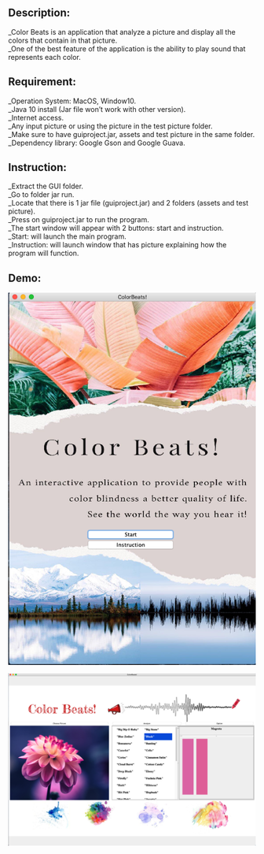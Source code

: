 <h2>Description:</h2>    
_Color Beats is an application that analyze a picture and display all the colors that contain in that picture.<br/>  
_One of the best feature of the application is the ability to play sound that represents each color.  

<h2>Requirement:</h2>   
_Operation System: MacOS, Window10.<br/>   
_Java 10 install (Jar file won’t work with other version).<br/>   
_Internet access.<br/>    
_Any input picture or using the picture in the test picture folder.<br/>   
_Make sure to have guiproject.jar, assets and test picture in the same folder.<br/>   
_Dependency library: Google Gson and Google Guava.  

<h2>Instruction:</h2>     
_Extract the GUI folder.<br/>    
_Go to folder jar run.<br/>    
_Locate that there is 1 jar file (guiproject.jar) and 2 folders (assets and test picture).<br/>   
_Press on guiproject.jar to run the program.<br/>    
_The start window will appear with 2 buttons: start and instruction.<br/>   
_Start: will launch the main program.<br/>   
_Instruction: will launch window that has picture explaining how the program will function.  

<h2>Demo:</h2>  
  
![Intro_Pic](https://github.com/duketran1996/ColorBeats/blob/master/README/DemoPics_ReadMe/Intro.png)
  
  
![Analyze_Pic](https://github.com/duketran1996/ColorBeats/blob/master/README/DemoPics_ReadMe/Analyze.png)
